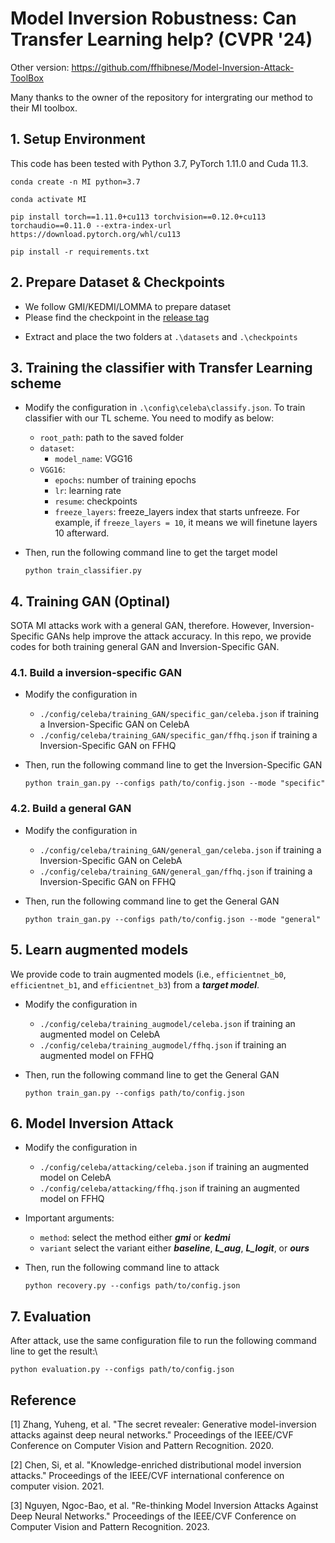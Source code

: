 # Model Inversion Robustness: Can Transfer Learning help? (CVPR '24)

Other version: https://github.com/ffhibnese/Model-Inversion-Attack-ToolBox

Many thanks to the owner of the repository for intergrating our method to their MI toolbox.

## 1. Setup Environment
This code has been tested with Python 3.7, PyTorch 1.11.0 and Cuda 11.3. 

```
conda create -n MI python=3.7

conda activate MI

pip install torch==1.11.0+cu113 torchvision==0.12.0+cu113 torchaudio==0.11.0 --extra-index-url https://download.pytorch.org/whl/cu113

pip install -r requirements.txt
```

## 2. Prepare Dataset & Checkpoints

- We follow GMI/KEDMI/LOMMA to prepare dataset
- Please find the checkpoint in the [release tag](https://github.com/hosytuyen/TL-DMI/releases/tag/v1.0)
  
* Extract and place the two folders at `.\datasets` and `.\checkpoints`
  

## 3. Training the classifier with Transfer Learning scheme

- Modify the configuration in `.\config\celeba\classify.json`. To train classifier with our TL scheme. You need to modify as below:
  * `root_path`: path to the saved folder
  * `dataset`: 
    * `model_name`: VGG16
  * `VGG16`:
    * `epochs`: number of training epochs
    * `lr`: learning rate
    * `resume`: checkpoints
    * `freeze_layers`: freeze_layers index that starts unfreeze. For example, if `freeze_layers = 10`, it means we will finetune layers 10 afterward.

  
- Then, run the following command line to get the target model
  ```
  python train_classifier.py
  ```



## 4. Training GAN (Optinal)

SOTA MI attacks work with a general GAN, therefore. However, Inversion-Specific GANs help improve the attack accuracy. In this repo, we provide codes for both training general GAN and Inversion-Specific GAN.

### 4.1. Build a inversion-specific GAN 
* Modify the configuration in
  * `./config/celeba/training_GAN/specific_gan/celeba.json` if training a Inversion-Specific GAN on CelebA
  * `./config/celeba/training_GAN/specific_gan/ffhq.json` if training a Inversion-Specific GAN on FFHQ
  
* Then, run the following command line to get the Inversion-Specific GAN
    ```
    python train_gan.py --configs path/to/config.json --mode "specific"
    ```

### 4.2. Build a general GAN 
* Modify the configuration in
  * `./config/celeba/training_GAN/general_gan/celeba.json` if training a Inversion-Specific GAN on CelebA
  * `./config/celeba/training_GAN/general_gan/ffhq.json` if training a Inversion-Specific GAN on FFHQ
  
* Then, run the following command line to get the General GAN
    ```
    python train_gan.py --configs path/to/config.json --mode "general"
    ```

## 5. Learn augmented models
We provide code to train augmented models (i.e., `efficientnet_b0`, `efficientnet_b1`, and `efficientnet_b3`) from a ***target model***.
* Modify the configuration in
  * `./config/celeba/training_augmodel/celeba.json` if training an augmented model on CelebA
  * `./config/celeba/training_augmodel/ffhq.json` if training an augmented model on FFHQ
  
* Then, run the following command line to get the General GAN
    ```
    python train_gan.py --configs path/to/config.json
    ```

## 6. Model Inversion Attack

* Modify the configuration in
  * `./config/celeba/attacking/celeba.json` if training an augmented model on CelebA
  * `./config/celeba/attacking/ffhq.json` if training an augmented model on FFHQ

* Important arguments:
  * `method`: select the method either ***gmi*** or ***kedmi***
  * `variant` select the variant either ***baseline***, ***L_aug***, ***L_logit***, or ***ours***

* Then, run the following command line to attack
    ```
    python recovery.py --configs path/to/config.json
    ```

## 7. Evaluation

After attack, use the same configuration file to run the following command line to get the result:\
```
python evaluation.py --configs path/to/config.json
```



## Reference
<a id="1">[1]</a> 
Zhang, Yuheng, et al. "The secret revealer: Generative model-inversion attacks against deep neural networks." Proceedings of the IEEE/CVF Conference on Computer Vision and Pattern Recognition. 2020.


<a id="2">[2]</a>  Chen, Si, et al. "Knowledge-enriched distributional model inversion attacks." Proceedings of the IEEE/CVF international conference on computer vision. 2021.

<a id="3">[3]</a>  Nguyen, Ngoc-Bao, et al. "Re-thinking Model Inversion Attacks Against Deep Neural Networks." Proceedings of the IEEE/CVF Conference on Computer Vision and Pattern Recognition. 2023.
